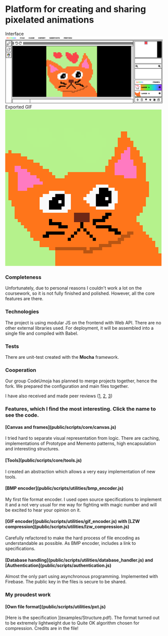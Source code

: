 # Platform for creating and sharing pixelated animations <br>

Interface <br>
<img src="./examples/interface.png"> <br>
Exported GIF <br>
<img src="./examples/exported.gif">

<h3>Completeness</h3>

Unfortunately, due to personal reasons I couldn't work a lot on the coursework, so it is not fully finished and polished. However, all the core features are there.

<h3>Technologies</h3>

The project is using modular JS on the frontend with Web API. There are no other external libraries used.  For deployment, it will be assembled into a single file and compiled with Babel. 

<h3>Tests</h3>

There are unit-test created with the <b>Mocha</b> framework.

<h3>Cooperation</h3>

Our group CodeUmoja has planned to merge projects together, hence the fork. We prepared the configuration and main files together.

I have also received and made peer reviews ([1](https://github.com/MrSampy/Map-Gen-2D/issues/2), [2](https://github.com/jinworldwildhandsome/graphic_calculator/issues/1), [3](https://github.com/Dimdim28/Tanks.js/issues/2))

<h3>Features, which I find the most interesting. Click the name to see the code.</h3>

<h4>[Canvas and frames](public/scripts/core/canvas.js) </h4>
I tried hard to separate visual representation from logic. There are caching, implementations of Prototype and Memento patterns, high encapsulation and interesting structures.

<h4>[Tools](public/scripts/core/tools.js) </h4>
I created an abstraction which allows a very easy implementation of new tools.

<h4>[BMP encoder](public/scripts/utilities/bmp_encoder.js) </h4>
My first file format encoder. I used open source specifications to implement it and a not very usual for me way for fighting with magic number and will be excited to hear your opinion on it.

<h4>[GIF encoder](public/scripts/utilities/gif_encoder.js) with [LZW compression](public/scripts/utilities/lzw_compression.js) </h4>
Carefully refactored to make the hard process of file encoding as understandable as possible. As BMP encoder, includes a link to specifications. 

<h4>[Database handling](public/scripts/utilities/database_handler.js) and [Authentication](public/scripts/authentication.js) </h4>
Almost the only part using asynchronous programming. Implemented with Firebase. The public key in the files is secure to be shared.

<h3>My proudest work</h3>
<h4>[Own file format](public/scripts/utilities/pxt.js) </h4>
[Here is the specification
](examples/Structure.pdf). The format turned out to be extremely lightweight due to Quite OK algorithm chosen for compression. Credits are in the file!
